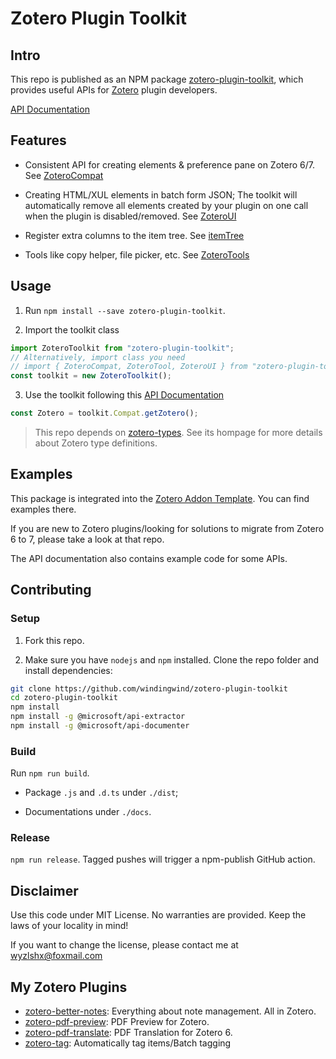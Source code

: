 # Zotero Plugin Toolkit

## Intro

This repo is published as an NPM package [zotero-plugin-toolkit](https://www.npmjs.com/package/zotero-plugin-toolkit), which provides useful APIs for [Zotero](https://www.zotero.org/) plugin developers.

[API Documentation](./docs/index.md)

## Features

- Consistent API for creating elements & preference pane on Zotero 6/7. See [ZoteroCompat](./docs/zotero-plugin-toolkit.zoterocompat.md)

- Creating HTML/XUL elements in batch form JSON; The toolkit will automatically remove all elements created by your plugin on one call when the plugin is disabled/removed. See [ZoteroUI](./docs/zotero-plugin-toolkit.zoteroui.md)

- Register extra columns to the item tree. See [itemTree](./docs/zotero-plugin-toolkit.itemtreetool.md)

- Tools like copy helper, file picker, etc. See [ZoteroTools](./docs/zotero-plugin-toolkit.zoterotool.md)

## Usage

1. Run `npm install --save zotero-plugin-toolkit`.

2. Import the toolkit class

```ts
import ZoteroToolkit from "zotero-plugin-toolkit";
// Alternatively, import class you need
// import { ZoteroCompat, ZoteroTool, ZoteroUI } from "zotero-plugin-toolkit"
const toolkit = new ZoteroToolkit();
```

3. Use the toolkit following this [API Documentation](./docs/index.md)

```ts
const Zotero = toolkit.Compat.getZotero();
```

> This repo depends on [zotero-types](https://github.com/windingwind/zotero-types). See its hompage for more details about Zotero type definitions.

## Examples

This package is integrated into the [Zotero Addon Template](https://github.com/windingwind/zotero-addon-template/). You can find examples there.

If you are new to Zotero plugins/looking for solutions to migrate from Zotero 6 to 7, please take a look at that repo.

The API documentation also contains example code for some APIs.

## Contributing

### Setup

1. Fork this repo.

2. Make sure you have `nodejs` and `npm` installed. Clone the repo folder and install dependencies:

```bash
git clone https://github.com/windingwind/zotero-plugin-toolkit
cd zotero-plugin-toolkit
npm install
npm install -g @microsoft/api-extractor
npm install -g @microsoft/api-documenter
```

### Build

Run `npm run build`.

- Package `.js` and `.d.ts` under `./dist`;

- Documentations under `./docs`.

### Release

`npm run release`. Tagged pushes will trigger a npm-publish GitHub action.

## Disclaimer

Use this code under MIT License. No warranties are provided. Keep the laws of your locality in mind!

If you want to change the license, please contact me at wyzlshx@foxmail.com

## My Zotero Plugins

- [zotero-better-notes](https://github.com/windingwind/zotero-better-notes): Everything about note management. All in Zotero.
- [zotero-pdf-preview](https://github.com/windingwind/zotero-pdf-preview): PDF Preview for Zotero.
- [zotero-pdf-translate](https://github.com/windingwind/zotero-pdf-translate): PDF Translation for Zotero 6.
- [zotero-tag](https://github.com/windingwind/zotero-tag): Automatically tag items/Batch tagging
